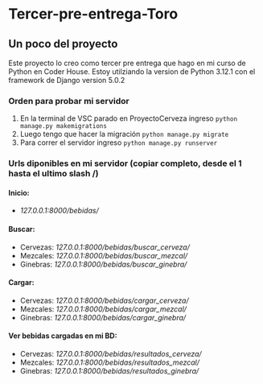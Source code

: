 # Tercer-pre-entrega-Toro

## Un poco del proyecto
  Este proyecto lo creo como tercer pre entrega que hago en mi curso de Python en Coder House. Estoy utilziando la version de Python 3.12.1 con el framework de Django version 5.0.2

### Orden para probar mi servidor

 1. En la terminal de VSC parado en ProyectoCerveza ingreso `python manage.py makemigrations`
 2. Luego tengo que hacer la migración `python manage.py migrate`
 3. Para correr el servidor ingreso `python manage.py runserver`

### Urls diponibles en mi servidor (copiar completo, desde el 1 hasta el ultimo slash /)

#### Inicio: 
- *127.0.0.1:8000/bebidas/*

#### Buscar: 
- Cervezas: *127.0.0.1:8000/bebidas/buscar_cerveza/*
- Mezcales: *127.0.0.1:8000/bebidas/buscar_mezcal/*
- Ginebras: *127.0.0.1:8000/bebidas/buscar_ginebra/*

#### Cargar:
- Cervezas: *127.0.0.1:8000/bebidas/cargar_cerveza/*
- Mezcales: *127.0.0.1:8000/bebidas/cargar_mezcal/*
- Ginebras: *127.0.0.1:8000/bebidas/cargar_ginebra/*

#### Ver bebidas cargadas en mi BD:
- Cervezas: *127.0.0.1:8000/bebidas/resultados_cerveza/*
- Mezcales: *127.0.0.1:8000/bebidas/resultados_mezcal/*
- Ginebras: *127.0.0.1:8000/bebidas/resultados_ginebra/*
